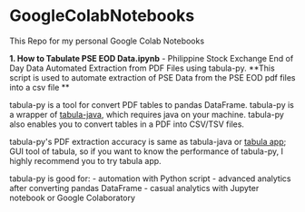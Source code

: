 # GoogleColabNotebooks

This Repo for my personal Google Colab Notebooks


**1. How to Tabulate PSE EOD Data.ipynb** - Philippine Stock Exchange End of Day Data Automated Extraction from PDF Files using tabula-py.
            **This script is used to automate extraction of PSE Data from the PSE EOD pdf files into a csv file **

tabula-py is a tool for convert PDF tables to pandas DataFrame. tabula-py is a wrapper of [tabula-java](https://github.com/tabulapdf/tabula-java), which requires java on your machine. tabula-py also enables you to convert tables in a PDF into CSV/TSV files.

tabula-py's PDF extraction accuracy is same as tabula-java or [tabula app](https://tabula.technology/); GUI tool of tabula, so if you want to know the performance of tabula-py, I highly recommend you to try tabula app.

tabula-py is good for:
      - automation with Python script
      - advanced analytics after converting pandas DataFrame
      - casual analytics with Jupyter notebook or Google Colaboratory

